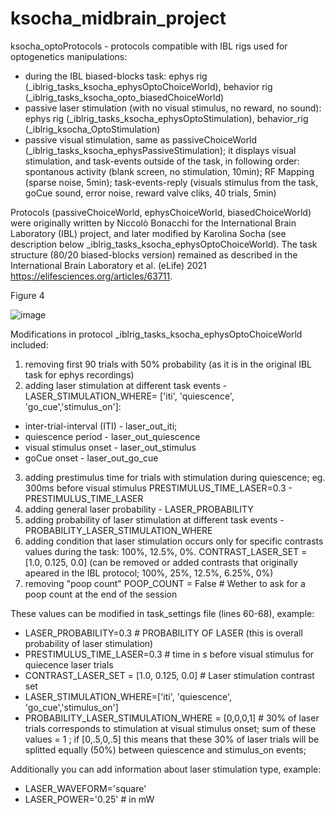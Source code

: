 # ksocha_midbrain_project
ksocha_optoProtocols - protocols compatible with IBL rigs used for optogenetics manipulations:
- during the IBL biased-blocks task: ephys rig (_iblrig_tasks_ksocha_ephysOptoChoiceWorld), behavior rig (_iblrig_tasks_ksocha_opto_biasedChoiceWorld)
- passive laser stimulation (with no visual stimulus, no reward, no sound): ephys rig (_iblrig_tasks_ksocha_ephysOptoStimulation), behavior_rig (_iblrig_ksocha_OptoStimulation)
- passive visual stimulation, same as passiveChoiceWorld (_iblrig_tasks_ksocha_ephysPassiveStimulation); it displays visual stimulation, and task-events outside of the task, in following order: spontanous activity (blank screen, no stimulation, 10min); RF Mapping (sparse noise, 5min); task-events-reply (visuals stimulus from the task, goCue sound, error noise, reward valve cliks, 40 trials, 5min)

Protocols (passiveChoiceWorld, ephysChoiceWorld, biasedChoiceWorld) were originally written by Niccolò Bonacchi for the International Brain Laboratory (IBL) project, and later modified by Karolina Socha (see description below _iblrig_tasks_ksocha_ephysOptoChoiceWorld).
The task structure (80/20 biased-blocks version) remained as described in the International Brain Laboratory et al. (eLife) 2021 https://elifesciences.org/articles/63711.

Figure 4

![image](https://user-images.githubusercontent.com/32096962/165748113-a1c5bb3c-7dd9-4fbf-953f-2d400512fb90.png)

Modifications in protocol _iblrig_tasks_ksocha_ephysOptoChoiceWorld included:
1. removing first 90 trials with 50% probability (as it is in the original IBL task for ephys recordings)
2. adding laser stimulation at different task events - LASER_STIMULATION_WHERE= ['iti', 'quiescence', 'go_cue','stimulus_on']: 
- inter-trial-interval (ITI) - laser_out_iti; 
- quiescence period - laser_out_quiescence
- visual stimulus onset - laser_out_stimulus
- goCue onset - laser_out_go_cue
3. adding prestimulus time for trials with stimulation during quiescence; eg. 300ms before visual stimulus PRESTIMULUS_TIME_LASER=0.3 - PRESTIMULUS_TIME_LASER
4. adding general laser probability - LASER_PROBABILITY
5. adding probability of laser stimulation at different task events - PROBABILITY_LASER_STIMULATION_WHERE
6. adding condition that laser stimulation occurs only for specific contrasts values during the task: 100%, 12.5%, 0%.
CONTRAST_LASER_SET = [1.0, 0.125, 0.0] (can be removed or added contrasts that originally apeared in the IBL protocol; 100%, 25%, 12.5%, 6.25%, 0%)
8. removing "poop count"
POOP_COUNT = False  # Wether to ask for a poop count at the end of the session

These values can be modified in task_settings file (lines 60-68), example:

- LASER_PROBABILITY=0.3 # PROBABILITY OF LASER (this is overall probability of laser stimulation)
- PRESTIMULUS_TIME_LASER=0.3 # time in s before visual stimulus for quiecence laser trials
- CONTRAST_LASER_SET = [1.0, 0.125, 0.0] # Laser stimulation contrast set
- LASER_STIMULATION_WHERE=['iti', 'quiescence', 'go_cue','stimulus_on']
- PROBABILITY_LASER_STIMULATION_WHERE = [0,0,0,1] # 30% of laser trials corresponds to stimulation at visual stimulus onset; sum of these values = 1 ; if [0,.5,0,.5] this means that these 30% of laser trials will be splitted equally (50%) between quiescence and stimulus_on events;

Additionally you can add information about laser stimulation type, example:
- LASER_WAVEFORM='square'
- LASER_POWER='0.25' # in mW
